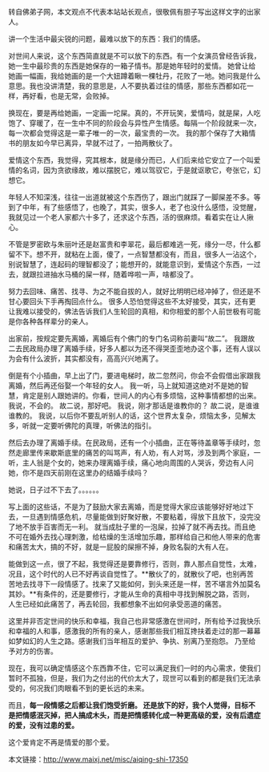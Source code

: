 转自佛弟子网，本文观点不代表本站站长观点，很敬佩有胆子写出这样文字的出家人。



讲一个生活中最尖锐的问题，最难以放下的东西：我们的情感。

对世间人来说，这个东西简直就是不可以放下的东西。有一个女演员曾经告诉我，她一生中最珍贵的东西是她保存的一箱子情书。那是她年轻时的爱情。 她曾让给她画一幅画，我给她画的是一个大妞蹲着瞅一棵牡丹，花败了一地。她问我是什么意思。我也没讲清楚，我的意思是，人不要执着过往的情感，那些东西都如花一样，再好看，也是无常，会败掉。

换现在，要是再给她画，一定画一坨屎。真的，不开玩笑，爱情吗，就是屎，人吃饱了、穿暖了，在一生中不同的阶段会与异性产生情感。每隔一个阶段就来一次，每一次都会觉得这是一辈子唯一的一次，最宝贵的一次。 我的那个保存了大箱情书的朋友如今早已离异，早就不过了，一拍两散伙了。

爱情这个东西，我觉得，究其根本，就是缘分而已，人们后来给它安立了一个叫爱情的名词，因为贪欲缘故，难以摆脱它，难以驾驭它，于是就讴歌它，夸张它，幻想它。

年轻人不知深浅，往往一出道就被这个东西伤了，跟出门就踩了一脚屎差不多。等到了中年，有了些感悟了，也晚了，其实，很多人，老了也没什么感悟，没觉醒，我就见过一个老人家都六十多了，还求这个东西，活的很麻烦。看着实在让人揪心。

不管是罗密欧与朱丽叶还是赵富贵和李翠花，最后都难逃一死，缘分一尽，什么都留不下。想不开，就粘在上面，傻了，一点智慧都没有，而且，很多人一沾这个，别说智慧了，连起码的理智都没了；能想开的，就能意识到，爱情这个东西，一过去，就跟拉进抽水马桶的屎一样，随着哗啦一声，啥都没了。

努力去回味、痛苦、找寻、为之不能自拔的人，就好比明明已经冲掉了，但还是不甘心要回头下手再掏回点什么。 很多人恐怕觉得这些不太好接受，其实，还有更让我难以接受的，佛法告诉我们人生轮回的真相，和你相爱的那个人前世极有可能是你各种各样辈分的亲人。

出家前，按规定要先离婚，离婚后有个佛门的专门名词称前妻叫“故二”。 我跟故二去民政局办理了离婚手续，好多人都以为还不得哭歪歪地办这个事，还有人误以为会有什么波折，其实都没有，高高兴兴地离了。

倒是有个小插曲，早上出了门，要进电梯时，故二忽然问，你会不会假借出家跟我离婚，然后再还俗娶一个年轻的女人。 我一听，马上就知道这绝对不是她的智慧，肯定是别人跟她讲的。你看，世间人的内心有多烦恼，这种事情都想的出来。 我说，不会的。 故二说，那好吧。 我说，刚才那话是谁教你的？ 故二说，是谁谁谁教的。 我说，以后你不要乱听别人的话，这个世界太复杂，烦恼太多，见解太多，听就一定要听佛陀的真理，听佛法的指引。

然后去办理了离婚手续。在民政局，还有一个小插曲，正在等待盖章等手续时，忽然走廊里传来歇斯底里的痛苦的叫骂声，有人劝，有人对骂，涉及到两个家庭，一听，主人翁是个女的，她来办理离婚手续，痛心地向周围的人哭诉，旁边有人问她，你不是四天前刚在这里办的结婚手续吗？

她说，日子过不下去了。。。。。。

写上面的这些话，不是为了鼓励大家去离婚，而是觉得大家应该能够好好地过下去，一旦遇到情感危机，尽量能做到好聚好散，不要粘着，得放下且放下，没完没了地不放手百害而无一利。 就当成肚子里的一泡屎，拉掉了就不再去找。而且绝不可在婚外去找心理刺激，给枯燥的生活增加乐趣，那样给自己和他人带来的危害和痛苦太大，搞的不好，就是一屁股的屎擦不掉，身败名裂的大有人在。

能做到这一点，很了不起，我觉得还是要靠修行，否则，靠人那点自觉性，太难，况且，这个时代的人已不好再谈自觉性了。**散伙了的，就散伙了吧，也别再苦苦地去找寻下一段情感了。找来了又能如何，到头来还是一样，苦不堪言外加莫名其妙。**有条件的，还是要修行，才能从生命的真相中寻找到解脱之路，否则，人生已经如此痛苦了，再去轮回，我都想象不出如何承受恶道的痛苦。

这里并非否定世间的快乐和幸福，我自己也非常感激在世间时，所有给予过我快乐和幸福的人和事，感激我的所有的亲人，感谢那些我们相互搀扶着走过的那一幕幕如梦如幻的人生之路。感谢我们当年相互的爱护、争执、别离乃至抱怨。 乃至给予对方的伤害。

现在，我可以确定情感这个东西靠不住，它可以满足我们一时的内心需求，使我们暂时不孤独，但是，我们为之付出的代价太大了，现世可以看到的都是我们无法承受的，何况我们肉眼看不到的更长远的未来。

而且，**每一段情感之后都让我们饱受折磨。 还是放下的好，我个人觉得，目标不是把情感泯灭掉，把人搞成木头，而是把情感转化成一种更高级的爱，没有后遗症的爱，没有过患的爱。**

这个爱肯定不再是情爱的那个爱。

本文链接：http://www.maixj.net/misc/aiqing-shi-17350

